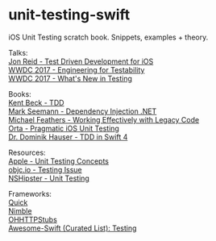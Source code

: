 # unit-testing-swift
iOS Unit Testing scratch book. Snippets, examples + theory. 

Talks: <br/>
[Jon Reid - Test Driven Development for iOS](https://www.youtube.com/watch?v=Jzlz3Bx-NzM)<br/>
[WWDC 2017 - Engineering for Testability](https://developer.apple.com/videos/play/wwdc2017/414/)<br/>
[WWDC 2017 - What's New in Testing](https://developer.apple.com/videos/play/wwdc2017/409)<br/>

Books: <br/>
[Kent Beck - TDD](https://www.amazon.com/Test-Driven-Development-Kent-Beck/dp/0321146530)<br/>
[Mark Seemann - Dependency Injection .NET](https://www.amazon.com/Dependency-Injection-NET-Mark-Seemann/dp/1935182501/ref=sr_1_3?s=books&ie=UTF8&qid=1516526385&sr=1-3&keywords=dependency+injection+in+.net)<br/>
[Michael Feathers - Working Effectively with Legacy Code](https://www.amazon.com/Working-Effectively-Legacy-Michael-Feathers/dp/0131177052)<br/>
[Orta - Pragmatic iOS Unit Testing](https://www.gitbook.com/book/orta/pragmatic-ios-testing/details)<br/>
[Dr. Dominik Hauser - TDD in Swift 4](https://www.packtpub.com/application-development/test-driven-ios-development-swift-4-third-edition)<br/>

Resources: <br/>
[Apple - Unit Testing Concepts](https://developer.apple.com/library/content/documentation/DeveloperTools/Conceptual/testing_with_xcode/chapters/04-writing_tests.html)<br/>
[objc.io - Testing Issue](https://www.objc.io/issues/15-testing/)<br/>
[NSHipster - Unit Testing](http://nshipster.com/unit-testing/)<br/>

Frameworks:<br/>
[Quick](https://github.com/Quick/Quick)<br/>
[Nimble](https://github.com/Quick/Nimble)<br/>
[OHHTTPStubs](https://github.com/AliSoftware/OHHTTPStubs)<br/>
[Awesome-Swift (Curated List): Testing](https://github.com/matteocrippa/awesome-swift#testing)<br/>
